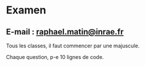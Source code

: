 # Examen

## E-mail : raphael.matin@inrae.fr

Tous les classes, il faut commencer par une majuscule.

Chaque question, p-e 10 lignes de code.




